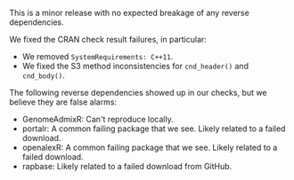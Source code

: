 This is a minor release with no expected breakage of any reverse dependencies.

We fixed the CRAN check result failures, in particular:
- We removed `SystemRequirements: C++11`.
- We fixed the S3 method inconsistencies for `cnd_header()` and `cnd_body()`.

The following reverse dependencies showed up in our checks, but we believe they are false alarms:
- GenomeAdmixR: Can't reproduce locally.
- portalr: A common failing package that we see. Likely related to a failed download.
- openalexR: A common failing package that we see. Likely related to a failed download.
- rapbase: Likely related to a failed download from GitHub.
